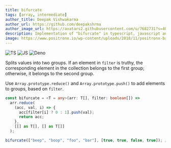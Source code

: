 ```yaml
---
title: bifurcate
tags: [array, intermediate]
author_title: Deepak Vishwakarma
author_url: https://github.com/deepakshrma
author_image_url: https://avatars2.githubusercontent.com/u/7682731?s=400
description: Implementation of "bifurcate" in typescript, javascript and deno.
image: https://www.positronx.io/wp-content/uploads/2018/11/positronx-banner-1152-1.jpg
---
```


![TS](https://img.shields.io/badge/supports-typescript-blue.svg?style=flat-square)
![JS](https://img.shields.io/badge/supports-javascript-yellow.svg?style=flat-square)
![Deno](https://img.shields.io/badge/supports-deno-green.svg?style=flat-square)

Splits values into two groups. If an element in `filter` is truthy, the corresponding element in the collection belongs to the first group; otherwise, it belongs to the second group.

Use `Array.prototype.reduce()` and `Array.prototype.push()` to add elements to groups, based on `filter`.

```ts title="typescript"
const bifurcate = <T = any>(arr: T[], filter: boolean[]) =>
  arr.reduce(
    (acc, val, i) => {
      acc[filter[i] ? 0 : 1].push(val);
      return acc;
    },
    [[] as T[], [] as T[]]
  );
```

```ts title="typescript"
bifurcate(["beep", "boop", "foo", "bar"], [true, true, false, true]); // [ ['beep', 'boop', 'bar'], ['foo'] ]
```
